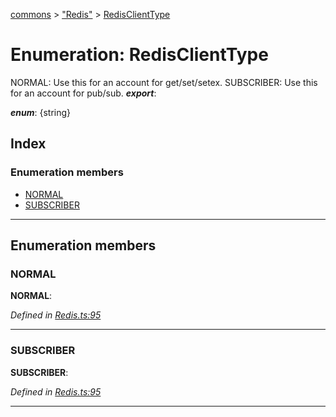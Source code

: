 [commons](../README.md) > ["Redis"](../modules/_redis_.md) > [RedisClientType](../enums/_redis_.redisclienttype.md)

# Enumeration: RedisClientType

NORMAL: Use this for an account for get/set/setex. SUBSCRIBER: Use this for an account for pub/sub.
*__export__*: 

*__enum__*: {string}

## Index

### Enumeration members

* [NORMAL](_redis_.redisclienttype.md#normal)
* [SUBSCRIBER](_redis_.redisclienttype.md#subscriber)

---

## Enumeration members

<a id="normal"></a>

###  NORMAL

**NORMAL**: 

*Defined in [Redis.ts:95](https://github.com/Maxime6678/commons/blob/c4ee63e/src/Redis.ts#L95)*

___
<a id="subscriber"></a>

###  SUBSCRIBER

**SUBSCRIBER**: 

*Defined in [Redis.ts:95](https://github.com/Maxime6678/commons/blob/c4ee63e/src/Redis.ts#L95)*

___

